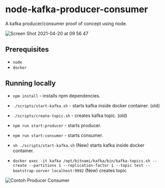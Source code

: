 # node-kafka-producer-consumer

A kafka producer/consumer proof of concept using node.

![Screen Shot 2021-04-20 at 09 56 47](https://user-images.githubusercontent.com/17026751/115368228-cbcd0000-a1be-11eb-9d17-6ada1ad5ff98.png)

## Prerequisites

- `node`
- `docker`

## Running locally

- `npm install` - installs npm dependencies.
- `./scripts/start-kafka.sh` - starts kafka inside docker container. (old)
- `./scripts/create-topic.sh` - creates kafka topic. (old)
- `npm run start:producer` - starts producer.
- `npm run start:consumer` - starts consumer.

- `sh ./scripts/start-kafka.sh` (New) starts kafka inside docker container.
- `docker exec -it kafka /opt/bitnami/kafka/bin/kafka-topics.sh --create --partitions 1 --replication-factor 1 --topic test --bootstrap-server localhost:9092` (New) creates topic

![Contoh Producer Consumer](img/contoh-produce-consume.JPG)
